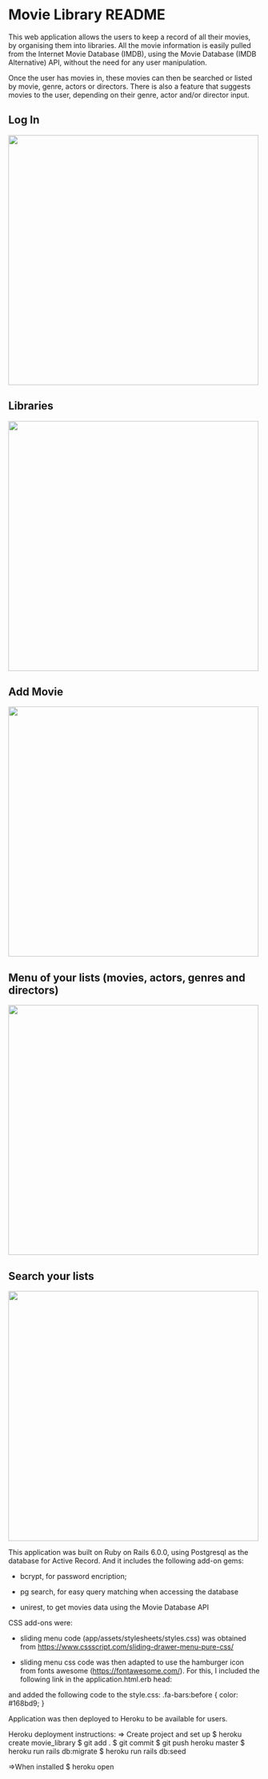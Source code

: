 # Movie Library README

This web application allows the users to keep a record of all their movies, by organising them into libraries.
All the movie information is easily pulled from the Internet Movie Database (IMDB), using the Movie Database (IMDB Alternative) API, without the need for any user manipulation.

Once the user has movies in, these movies can then be searched or listed by movie, genre, actors or directors. There is also a feature that suggests movies to the user, depending on their genre, actor and/or director input.


## Log In

<img src="https://anapgsilva.github.io/movie_library/app/assets/images/Login_page.png" width="500">

## Libraries

<img src="https://anapgsilva.github.io/movie_library/app/assets/images/Create_libraries.png" width="500">

## Add Movie

<img src="https://anapgsilva.github.io/movie_library/app/assets/images/Add_movie.png" width="500">

## Menu of your lists (movies, actors, genres and directors)

<img src="https://anapgsilva.github.io/movie_library/app/assets/images/Lists_menu.png" width="500">

## Search your lists

<img src="https://anapgsilva.github.io/movie_library/app/assets/images/Search_lists.png" width="500">



This application was built on Ruby on Rails 6.0.0, using Postgresql as the database for Active Record.
And it includes the following add-on gems:

- bcrypt, for password encription;

- pg search, for easy query matching when accessing the database

- unirest, to get movies data using the Movie Database API

CSS add-ons were:
- sliding menu code (app/assets/stylesheets/styles.css) was obtained from https://www.cssscript.com/sliding-drawer-menu-pure-css/

- sliding menu css code was then adapted to use the hamburger icon from fonts awesome (https://fontawesome.com/). For this, I included the following link in the application.html.erb head:
  <link rel="stylesheet" href="https://cdnjs.cloudflare.com/ajax/libs/font-awesome/5.11.2/css/all.min.css">
and added the following code to the style.css:
  .fa-bars:before {
    color: #168bd9; }


Application was then deployed to Heroku to be available for users.

Heroku deployment instructions:
=> Create project and set up
$ heroku create movie_library
$ git add .
$ git commit
$ git push heroku master
$ heroku run rails db:migrate
$ heroku run rails db:seed

=>When installed
$ heroku open
